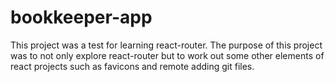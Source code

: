 # bookkeeper-app

This project was a test for learning react-router. The purpose of this project was to not only explore react-router but to work out some other elements of react projects such as favicons and remote adding git files.
